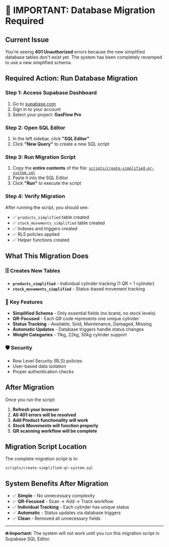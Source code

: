# 🚨 IMPORTANT: Database Migration Required

## Current Issue
You're seeing **401 Unauthorized** errors because the new simplified database tables don't exist yet. The system has been completely revamped to use a new simplified schema.

## Required Action: Run Database Migration

### Step 1: Access Supabase Dashboard
1. Go to [supabase.com](https://supabase.com)
2. Sign in to your account
3. Select your project: **GasFlow Pro**

### Step 2: Open SQL Editor
1. In the left sidebar, click **"SQL Editor"**
2. Click **"New Query"** to create a new SQL script

### Step 3: Run Migration Script
1. Copy the **entire contents** of the file: [`scripts/create-simplified-qr-system.sql`](./scripts/create-simplified-qr-system.sql)
2. Paste it into the SQL Editor
3. Click **"Run"** to execute the script

### Step 4: Verify Migration
After running the script, you should see:
- ✅ `products_simplified` table created
- ✅ `stock_movements_simplified` table created  
- ✅ Indexes and triggers created
- ✅ RLS policies applied
- ✅ Helper functions created

## What This Migration Does

### 🗄️ **Creates New Tables**
- **`products_simplified`** - Individual cylinder tracking (1 QR = 1 cylinder)
- **`stock_movements_simplified`** - Status-based movement tracking

### 🔧 **Key Features**
- **Simplified Schema** - Only essential fields (no brand, no stock levels)
- **QR-Focused** - Each QR code represents one unique cylinder
- **Status Tracking** - Available, Sold, Maintenance, Damaged, Missing
- **Automatic Updates** - Database triggers handle status changes
- **Weight Categories** - 11kg, 22kg, 50kg cylinder support

### 🛡️ **Security**
- Row Level Security (RLS) policies
- User-based data isolation
- Proper authentication checks

## After Migration

Once you run the script:
1. **Refresh your browser**
2. **All 401 errors will be resolved**
3. **Add Product functionality will work**
4. **Stock Movements will function properly**
5. **QR scanning workflow will be complete**

## Migration Script Location
The complete migration script is in:
```
scripts/create-simplified-qr-system.sql
```

## System Benefits After Migration
- ✅ **Simple** - No unnecessary complexity
- ✅ **QR-Focused** - Scan → Add → Track workflow  
- ✅ **Individual Tracking** - Each cylinder has unique status
- ✅ **Automatic** - Status updates via database triggers
- ✅ **Clean** - Removed all unnecessary fields

---

**🔥 Important:** The system will not work until you run this migration script in Supabase SQL Editor.